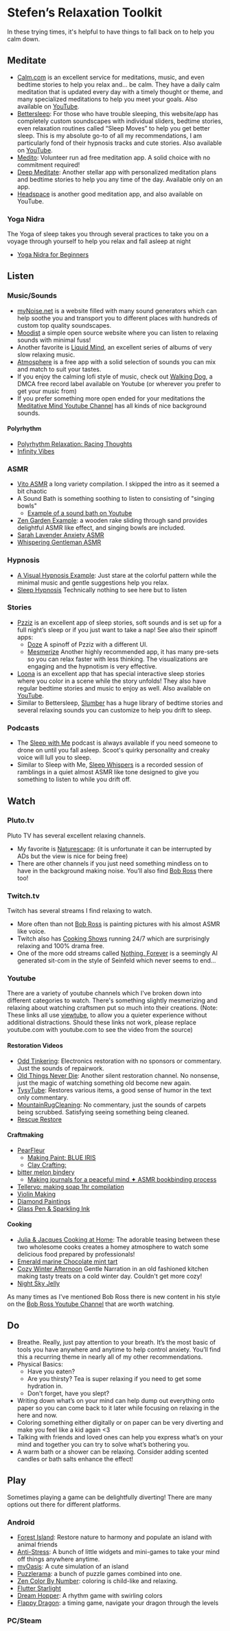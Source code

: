 ﻿# Stefen’s Relaxation Toolkit

In these trying times, it's helpful to have things to fall back on to help you calm down.

## Meditate

- [Calm.com](https://www.calm.com) is an excellent service for meditations, music, and even bedtime stories to help you relax and… be calm. They have a daily calm meditation that is updated every day with a timely thought or theme, and many specialized meditations to help you meet your goals. Also available on [YouTube](https://youtube.com/user/calmdotcom).
- [Bettersleep](http://bettersleep.com/): For those who have trouble sleeping, this website/app has completely custom soundscapes with individual sliders, bedtime stories, even relaxation routines called “Sleep Moves” to help you get better sleep. This is my absolute go-to of all my recommendations, I am particularly fond of their hypnosis tracks and cute stories. Also available on [YouTube](https://youtube.com/user/utopiansounds).
- [Medito](https://meditofoundation.org/medito-app): Volunteer run ad free meditation app. A solid choice with no commitment required!
- [Deep Meditate](https://deepmeditate.com): Another stellar app with personalized meditation plans and bedtime stories to help you any time of the day. Available only on an app.
- [Headspace](https://www.headspace.com) is another good meditation app, and also available on YouTube.

### Yoga Nidra
The Yoga of sleep takes you through several practices to take you on a voyage through yourself to help you relax and fall asleep at night
- [Yoga Nidra for Beginners](https://youtube.com/watch?v=zjm-LqavvZo)

## Listen

### Music/Sounds
- [myNoise.net](http://mynoise.net/) is a website filled with many sound generators which can help soothe you and transport you to different places with hundreds of custom top quality soundscapes.
- [Moodist](https://moodist.app/) a simple open source website where you can listen to relaxing sounds with minimal fuss!
- Another favorite is [Liquid Mind](https://youtube.com/channel/UCgogqJdyUFxNWjdD69kyE5Q), an excellent series of albums of very slow relaxing music.
- [Atmosphere](https://peakpocketstudios.com) is a free app with a solid selection of sounds you can mix and match to suit your tastes.
- If you enjoy the calming lofi style of music, check out [Walking Dog](https://youtube.com/c/WalkingDogMusic), a DMCA free record label available on Youtube (or wherever you prefer to get your music from)
- If you prefer something more open ended for your meditations the [Meditative Mind Youtube Channel](https://youtube.com/c/TheMeditativeMind) has all kinds of nice background sounds.
#### Polyrhythm
- [Polyrhythm Relaxation: Racing Thoughts](https://youtube.com/watch?v=ocLD9VbwVKw)
- [Infinity Vibes](https://youtube.com/watch?v=Ep1oB2GYJ0c)

### ASMR
- [Vito ASMR](https://youtube.com/watch?v=NkKyY3eqll0?t=223&si=DozQfevujQsbso4X) a long variety compilation. I skipped the intro as it seemed a bit chaotic
- A Sound Bath is something soothing to listen to consisting of "singing bowls"
  - [Example of a sound bath on Youtube](https://youtube.com/watch?v=-BlO514Iwvo)
- [Zen Garden Example](https://youtube.com/watch?v=wxflcCxqebU): a wooden rake sliding through sand provides delightful ASMR like effect, and singing bowls are included.
- [Sarah Lavender Anxiety ASMR](https://youtube.com/watch?v=BuTdBAM3rOw)
- [Whispering Gentleman ASMR](https://www.youtube.com/watch?v=LIn-rEKmvRo)

### Hypnosis
- [A Visual Hypnosis Example](https://youtube.com/watch?v=it5WX2gxXP4): Just stare at the colorful pattern while the minimal music and gentle suggestions help you relax.
- [Sleep Hypnosis](https://youtube.com/watch?v=5_WLGc5K3d0) Technically nothing to see here but to listen

### Stories

- [Pzziz](https://pzizz.com) is an excellent app of sleep stories, soft sounds and is set up for a full night’s sleep or if you just want to take a nap! See also their spinoff apps:
  - [Doze](https://dozeapp.com/) A spinoff of Pzziz with a different UI.
  - [Mesmerize](https://www.mesmerizeapp.com/) Another highly recommended app, it has many pre-sets so you can relax faster with less thinking. The visualizations are engaging and the hypnotism is very effective.
- [Loona](https://loona.app) is an excellent app that has special interactive sleep stories where you color in a scene while the story unfolds! They also have regular bedtime stories and music to enjoy as well. Also available on [YouTube](https://youtube.com/channel/UCvOwxjPkjT8TdGrEP3IsxzA).
- Similar to Bettersleep, [Slumber](https://slumber.fm) has a huge library of bedtime stories and several relaxing sounds you can customize to help you drift to sleep.

### Podcasts

- The [Sleep with Me](https://www.sleepwithmepodcast.com) podcast is always available if you need someone to drone on until you fall asleep. Scoot's quirky personality and creaky voice will lull you to sleep.
- Similar to Sleep with Me, [Sleep Whispers](https://sleepwhispers.com) is a recorded session of ramblings in a quiet almost ASMR like tone designed to give you something to listen to while you drift off.

## Watch

### Pluto.tv 
Pluto TV has several excellent relaxing channels.
- My favorite is [Naturescape](https://pluto.tv/live-tv/naturescape): (it is unfortunate it can be interrupted by ADs but the view is nice for being free)
- There are other channels if you just need something mindless on to have in the background making noise. You’ll also find [Bob Ross](https://pluto.tv/en/live-tv/the-bob-ross-channel) there too!

### Twitch.tv
Twitch has several streams I find relaxing to watch.
- More often than not [Bob Ross](https://www.twitch.tv/bobross) is painting pictures with his almost ASMR like voice.
- Twitch also has [Cooking Shows](https://www.twitch.tv/hungry) running 24/7 which are surprisingly relaxing and 100% drama free.
- One of the more odd streams called [Nothing, Forever](https://www.twitch.tv/watchmeforever) is a seemingly AI generated sit-com in the style of Seinfeld which never seems to end...

### Youtube 
There are a variety of youtube channels which I've broken down into different categories to watch. There's something slightly mesmerizing and relaxing about watching craftsmen put so much into their creations.
(Note: These links all use [viewtube](https://github.com/viewtube/viewtube), to allow you a quieter experience without additional distractions. Should these links not work, please replace youtube.com with youtube.com to see the video from the source)

#### Restoration Videos
- [Odd Tinkering](https://youtube.com/@OddTinkering): Electronics restoration with no sponsors or commentary. Just the sounds of repairwork.
- [Old Things Never Die](https://youtube.com/@OldThingsNeverDie-): Another silent restoration channel. No nonsense, just the magic of watching something old become new again.
- [TysyTube](https://youtube.com/@TysyTube): Restores various items, a good sense of humor in the text only commentary.
- [MountainRugCleaning](https://youtube.com/@MountainRugCleaning): No commentary, just the sounds of carpets being scrubbed. Satisfying seeing something being cleaned.
- [Rescue Restore](https://youtube.com/@RescueRestore)

#### Craftmaking
- [PearFleur](https://youtube.com/@PearFleur)
  - [Making Paint: BLUE IRIS](https://youtube.com/watch?v=aCKtkvFvXa8)
  - [Clay Crafting:](https://youtube.com/watch?v=5CZMI__cL_A)
- [bitter melon bindery](https://youtube.com/@bittermelonbindery)
  - [Making journals for a peaceful mind ✦ ASMR bookbinding process](https://youtube.com/watch?v=f8lwRyhKaBM?si=mOnOcTOmube07tNJ)
- [Tellervo: making soap 1hr compilation](https://youtube.com/watch?v=qOly3ET6HkU)
- [Violin Making](https://youtube.com/watch?v=YO5KMZfyKBc)
- [Diamond Paintings](https://youtube.com/watch?v=obUK-udjGRw)
- [Glass Pen & Sparkling Ink](https://youtube.com/watch?v=UTRweceb6b0)

#### Cooking
- [Julia & Jacques Cooking at Home](https://youtube.com/playlist?list=PLCfyaSfs-7cwR_pwMUqdrDN6xtgPxKlAa): The adorable teasing between these two wholesome cooks creates a homey atmosphere to watch some delicious food prepared by professionals!
- [Emerald marine Chocolate mint tart](https://youtube.com/watch?v=TXXjeIF7M7I)
- [Cozy Winter Afternoon](https://youtube.com/watch?v=qau58jh92vc) Gentle Narration in an old fashioned kitchen making tasty treats on a cold winter day. Couldn't get more cozy!
- [Night Sky Jelly](https://youtube.com/watch?v=YHwzPIJh5FM)

As many times as I've mentioned Bob Ross there is new content in his style on the [Bob Ross Youtube Channel](https://youtube.com/@bobross_thejoyofpainting) that are worth watching. 

## Do

- Breathe. Really, just pay attention to your breath. It’s the most basic of tools you have anywhere and anytime to help control anxiety. You’ll find this a recurring theme in nearly all of my other recommendations.
- Physical Basics: 
  - Have you eaten? 
  - Are you thirsty? Tea is super relaxing if you need to get some hydration in. 
  - Don't forget, have you slept?
- Writing down what’s on your mind can help dump out everything onto paper so you can come back to it later while focusing on relaxing in the here and now.
- Coloring something either digitally or on paper can be very diverting and make you feel like a kid again <3
- Talking with friends and loved ones can help you express what’s on your mind and together you can try to solve what’s bothering you.
- A warm bath or a shower can be relaxing. Consider adding scented candles or bath salts enhance the effect!

## Play
Sometimes playing a game can be delightfully diverting! There are many options out there for different platforms.

### Android

- [Forest Island](https://play.google.com/store/apps/details?id=com.Nanali.ForestIsland): Restore nature to harmony and populate an island with animal friends
- [Anti-Stress](https://play.google.com/store/apps/details?id=com.JindoBlu.Antistress): A bunch of little widgets and mini-games to take your mind off things anywhere anytime.
- [myOasis](https://play.google.com/store/apps/details?id=com.buffstudio.myoasis): A cute simulation of an island
- [Puzzlerama](https://play.google.com/store/apps/details?id=com.leodesol.games.puzzlecollection): a bunch of puzzle games combined into one.
- [Zen Color By Number](https://play.google.com/store/apps/details?id=happy.paint.coloring.color.number): coloring is child-like and relaxing.
- [Flutter Starlight](https://play.google.com/store/apps/details?id=com.runawayplay.starlight)
- [Dream Hopper](https://play.google.com/store/apps/details?id=com.protostar.hopper): A rhythm game with swirling colors
- [Flappy Dragon](https://play.google.com/store/apps/details?id=com.coreventura.flappydragon): a timing game, navigate your dragon through the levels

### PC/Steam
